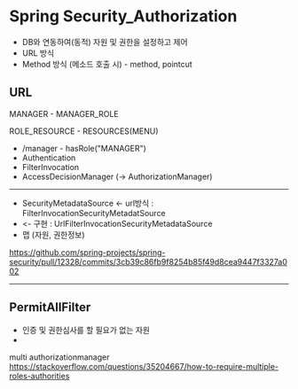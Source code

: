 # Spring Security_Authorization

- DB와 연동하여(동적) 자원 및 권한을 설정하고 제어
- URL 방식
- Method 방식 (메소드 호출 시) - method, pointcut


## URL


MANAGER - MANAGER_ROLE

ROLE_RESOURCE - RESOURCES(MENU)


- /manager - hasRole("MANAGER")
- Authentication
- FilterInvocation
- AccessDecisionManager (-> AuthorizationManager)


---
- SecurityMetadataSource <- url방식 : FilterInvocationSecurityMetadatSource
- <- 구현 : UrlFilterInvocationSecurityMetadataSource
- 맵 (자원, 권한정보)


https://github.com/spring-projects/spring-security/pull/12328/commits/3cb39c86fb9f8254b85f49d8cea9447f3327a002


---
## PermitAllFilter
- 인증 및 권한심사를 할 필요가 없는 자원
-


multi authorizationmanager
https://stackoverflow.com/questions/35204667/how-to-require-multiple-roles-authorities